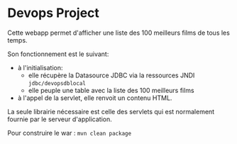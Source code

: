 # Devops Project

Cette webapp permet d'afficher une liste des 100 meilleurs films de tous les temps.

Son fonctionnement est le suivant:
- à l'initialisation:
  - elle récupère la Datasource JDBC via la ressources JNDI `jdbc/devopsdblocal`
  - elle peuple une table avec la liste des 100 meilleurs films
- à l'appel de la servlet, elle renvoit un contenu HTML.

La seule librairie nécessaire est celle des servlets qui est normalement fournie par le serveur d'application.

Pour construire le war : `mvn clean package`